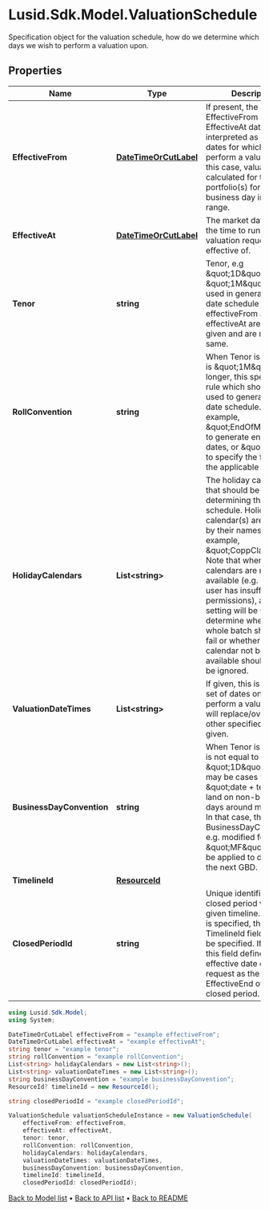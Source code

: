 # Lusid.Sdk.Model.ValuationSchedule
Specification object for the valuation schedule, how do we determine which days we wish to perform a valuation upon.

## Properties

Name | Type | Description | Notes
------------ | ------------- | ------------- | -------------
**EffectiveFrom** | [**DateTimeOrCutLabel**](DateTimeOrCutLabel.md) | If present, the EffectiveFrom and EffectiveAt dates are interpreted as a range of dates for which to perform a valuation.  In this case, valuation is calculated for the portfolio(s) for each business day in the given range. | [optional] 
**EffectiveAt** | [**DateTimeOrCutLabel**](DateTimeOrCutLabel.md) | The market data time, i.e. the time to run the valuation request effective of. | [optional] 
**Tenor** | **string** | Tenor, e.g \&quot;1D\&quot;, \&quot;1M\&quot; to be used in generating the date schedule when effectiveFrom and effectiveAt are both given and are not the same. | [optional] 
**RollConvention** | **string** | When Tenor is given and is \&quot;1M\&quot; or longer, this specifies the rule which should be used to generate the date schedule.    For example, \&quot;EndOfMonth\&quot; to generate end of month dates, or \&quot;1\&quot; to specify the first day of the applicable month. | [optional] 
**HolidayCalendars** | **List&lt;string&gt;** | The holiday calendar(s) that should be used in determining the date schedule.  Holiday calendar(s) are supplied by their names, for example, \&quot;CoppClark\&quot;.   Note that when the calendars are not available (e.g. when the user has insufficient permissions),   a recipe setting will be used to determine whether the whole batch should then fail or whether the calendar not being available should simply be ignored. | [optional] 
**ValuationDateTimes** | **List&lt;string&gt;** | If given, this is the exact set of dates on which to perform a valuation. This will replace/override all other specified values if given. | [optional] 
**BusinessDayConvention** | **string** | When Tenor is given and is not equal to \&quot;1D\&quot;, there may be cases where \&quot;date + tenor\&quot; land on non-business days around month end.  In that case, the BusinessDayConvention, e.g. modified following \&quot;MF\&quot; would be applied to determine the next GBD. | [optional] 
**TimelineId** | [**ResourceId**](ResourceId.md) |  | [optional] 
**ClosedPeriodId** | **string** | Unique identifier for a closed period within a given timeline. If this field is specified, the TimelineId  field must also be specified. If given, this field defines the effective date of the request as the  EffectiveEnd of the given closed period. | [optional] 

```csharp
using Lusid.Sdk.Model;
using System;

DateTimeOrCutLabel effectiveFrom = "example effectiveFrom";
DateTimeOrCutLabel effectiveAt = "example effectiveAt";
string tenor = "example tenor";
string rollConvention = "example rollConvention";
List<string> holidayCalendars = new List<string>();
List<string> valuationDateTimes = new List<string>();
string businessDayConvention = "example businessDayConvention";
ResourceId? timelineId = new ResourceId();

string closedPeriodId = "example closedPeriodId";

ValuationSchedule valuationScheduleInstance = new ValuationSchedule(
    effectiveFrom: effectiveFrom,
    effectiveAt: effectiveAt,
    tenor: tenor,
    rollConvention: rollConvention,
    holidayCalendars: holidayCalendars,
    valuationDateTimes: valuationDateTimes,
    businessDayConvention: businessDayConvention,
    timelineId: timelineId,
    closedPeriodId: closedPeriodId);
```

[Back to Model list](../README.md#documentation-for-models) &#8226; [Back to API list](../README.md#documentation-for-api-endpoints) &#8226; [Back to README](../README.md)
